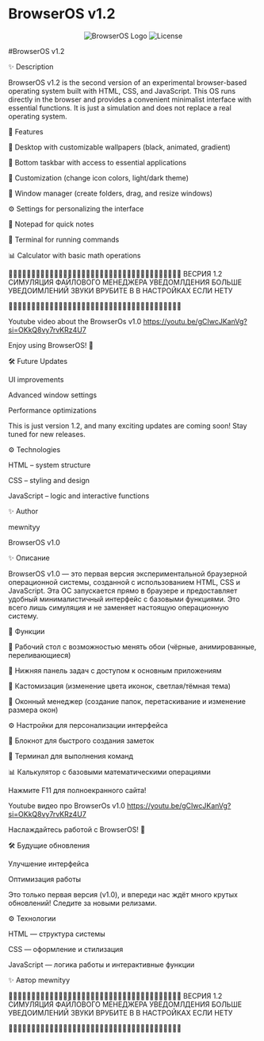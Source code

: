 # BrowserOS v1.2

<div align="center">
  
![BrowserOS Logo](screnbowseros.png)
![License](https://img.shields.io/badge/license-MIT-green)

</div>

#BrowserOS v1.2

✨ Description

BrowserOS v1.2 is the second version of an experimental browser-based operating system built with HTML, CSS, and JavaScript. This OS runs directly in the browser and provides a convenient minimalist interface with essential functions. It is just a simulation and does not replace a real operating system.

🔧 Features

📁 Desktop with customizable wallpapers (black, animated, gradient)

🔄 Bottom taskbar with access to essential applications

🎨 Customization (change icon colors, light/dark theme)

🔢 Window manager (create folders, drag, and resize windows)

⚙️ Settings for personalizing the interface

📝 Notepad for quick notes

🤖 Terminal for running commands

📊 Calculator with basic math operations

💎💎💎💎💎💎💎💎💎💎💎💎💎💎💎💎💎💎💎💎💎💎💎💎💎💎💎💎💎💎💎💎💎💎💎💎💎💎
ВЕСРИЯ 1.2
СИМУЛЯЦИЯ ФАЙЛОВОГО МЕНЕДЖЕРА
УВЕДОМЛДЕНИЯ БОЛЬШЕ УВЕДОИМЛЕНИЙ
ЗВУКИ ВРУБИТЕ В В НАСТРОЙКАХ ЕСЛИ НЕТУ

💎💎💎💎💎💎💎💎💎💎💎💎💎💎💎💎💎💎💎💎💎💎💎💎💎💎💎💎💎💎💎💎💎💎💎💎💎💎


Youtube video about the BrowserOs v1.0
https://youtu.be/gCIwcJKanVg?si=OKkQ8vy7rvKRz4U7

Enjoy using BrowserOS! 🚀

🛠️ Future Updates


UI improvements

Advanced window settings


Performance optimizations

This is just version 1.2, and many exciting updates are coming soon! Stay tuned for new releases.

⚙️ Technologies

HTML – system structure

CSS – styling and design

JavaScript – logic and interactive functions

✨ Author

mewnityy


BrowserOS v1.0

✨ Описание

BrowserOS v1.0 — это первая версия экспериментальной браузерной операционной системы, созданной с использованием HTML, CSS и JavaScript. Эта ОС запускается прямо в браузере и предоставляет удобный минималистичный интерфейс с базовыми функциями. Это всего лишь симуляция и не заменяет настоящую операционную систему.

🔧 Функции

📁 Рабочий стол с возможностью менять обои (чёрные, анимированные, переливающиеся)

🔄 Нижняя панель задач с доступом к основным приложениям

🎨 Кастомизация (изменение цвета иконок, светлая/тёмная тема)

🔢 Оконный менеджер (создание папок, перетаскивание и изменение размера окон)

⚙️ Настройки для персонализации интерфейса

📝 Блокнот для быстрого создания заметок

🤖 Терминал для выполнения команд

📊 Калькулятор с базовыми математическими операциями

Нажмите F11 для полноекранного сайта!

Youtube видео про BrowserOs v1.0
https://youtu.be/gCIwcJKanVg?si=OKkQ8vy7rvKRz4U7

Наслаждайтесь работой с BrowserOS! 🚀

🛠️ Будущие обновления

Улучшение интерфейса

Оптимизация работы

Это только первая версия (v1.0), и впереди нас ждёт много крутых обновлений! Следите за новыми релизами.

⚙️ Технологии

HTML — структура системы

CSS — оформление и стилизация

JavaScript — логика работы и интерактивные функции

✨ Автор 
mewnityy


💎💎💎💎💎💎💎💎💎💎💎💎💎💎💎💎💎💎💎💎💎💎💎💎💎💎💎💎💎💎💎💎💎💎💎💎💎💎
ВЕСРИЯ 1.2
СИМУЛЯЦИЯ ФАЙЛОВОГО МЕНЕДЖЕРА
УВЕДОМЛДЕНИЯ БОЛЬШЕ УВЕДОИМЛЕНИЙ
ЗВУКИ ВРУБИТЕ В В НАСТРОЙКАХ ЕСЛИ НЕТУ

💎💎💎💎💎💎💎💎💎💎💎💎💎💎💎💎💎💎💎💎💎💎💎💎💎💎💎💎💎💎💎💎💎💎💎💎💎💎
